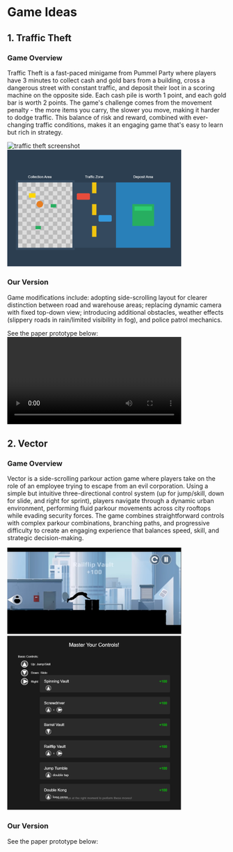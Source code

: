#  Game Ideas
## 1. Traffic Theft
### Game Overview
Traffic Theft is a fast-paced minigame from Pummel Party where players have 3 minutes to collect cash and gold bars from a building, cross a dangerous street with constant traffic, and deposit their loot in a scoring machine on the opposite side. Each cash pile is worth 1 point, and each gold bar is worth 2 points. The game's challenge comes from the movement penalty - the more items you carry, the slower you move, making it harder to dodge traffic. This balance of risk and reward, combined with ever-changing traffic conditions, makes it an engaging game that's easy to learn but rich in strategy.  

<img src="Images/traffic-theft.png" width=400 alt="traffic theft screenshot">
<img src="Images/traffic-theft-concept.png" width=400 alt="traffic theft concept">

### Our Version
Game modifications include: adopting side-scrolling layout for clearer distinction between road and warehouse areas; replacing dynamic camera with fixed top-down view; introducing additional obstacles, weather effects (slippery roads in rain/limited visibility in fog), and police patrol mechanics.  

See the paper prototype below:  
<video width=400 controls>
  <source src="Videos/modified_traffic_theft_paper_prototype.mp4" type=video/mp4>
</video>

## 2. Vector
### Game Overview
Vector is a side-scrolling parkour action game where players take on the role of an employee trying to escape from an evil corporation. Using a simple but intuitive three-directional control system (up for jump/skill, down for slide, and right for sprint), players navigate through a dynamic urban environment, performing fluid parkour movements across city rooftops while evading security forces. The game combines straightforward controls with complex parkour combinations, branching paths, and progressive difficulty to create an engaging experience that balances speed, skill, and strategic decision-making.  

<img src="Images/Vector.png" width=400 alt="vector screenshot">
<img src="Images/Vector_control.png" width=400 alt="vector controls">

### Our Version  
<!-- 待写描述 -->

See the paper prototype below:  
<!-- 待传视频 （小于10MB）
<video width=400 controls>
  <source src= type=video/mp4>
</video>
-->